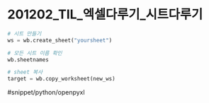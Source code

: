 # 201202_TIL_엑셀다루기_시트다루기
```python
# 시트 만들기
ws = wb.create_sheet("yoursheet")

# 모든 시트 이름 확인
wb.sheetnames

# sheet 복사
target = wb.copy_worksheet(new_ws)

```

#snippet/python/openpyxl